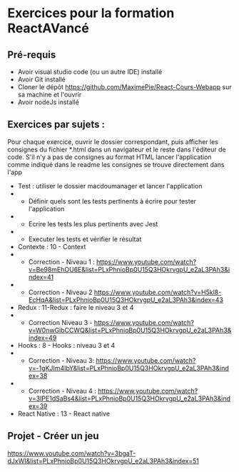 # Exercices pour la formation ReactAVancé

## Pré-requis

* Avoir visual studio code (ou un autre IDE) installé
* Avoir Git installé
* Cloner le dépôt https://github.com/MaximePie/React-Cours-Webapp sur sa machine et l'ouvrir
* Avoir nodeJs installé

## Exercices par sujets :

Pour chaque exercice, ouvrir le dossier correspondant, puis afficher les consignes du fichier \*.html dans un navigateur et le reste dans l'éditeur de code. 
S'il n'y a pas de consignes au format HTML lancer l'application comme indiqué dans le readme les consignes se trouve directement dans l'app
* Test : utiliser le dossier macdoumanager et lancer l'application
* * Définir quels sont les tests pertinents à écrire pour tester l'application
* * Ecrire les tests les plus pertinents avec Jest
* * Executer les tests et vérifier le résultat
* Contexte : 10 - Context 
* * Correction - Niveau 1 : https://www.youtube.com/watch?v=Be98mEhOU6E&list=PLxPhnioBp0U15Q3HOkrvgpU_e2aL3PAh3&index=41
* * Correction - Niveau 2 https://www.youtube.com/watch?v=H5kl8-EcHqA&list=PLxPhnioBp0U15Q3HOkrvgpU_e2aL3PAh3&index=43
* Redux : 11-Redux : faire le niveau 3 et 4 
* * Correction Niveau 3 - https://www.youtube.com/watch?v=W0nwGibCCWQ&list=PLxPhnioBp0U15Q3HOkrvgpU_e2aL3PAh3&index=49
* Hooks : 8 - Hooks : niveau 3 et 4
* * Correction - Niveau 3: https://www.youtube.com/watch?v=-1gKJIm4IbY&list=PLxPhnioBp0U15Q3HOkrvgpU_e2aL3PAh3&index=38 
* * Correction - Niveau 4 : https://www.youtube.com/watch?v=3IPE1dSaBs4&list=PLxPhnioBp0U15Q3HOkrvgpU_e2aL3PAh3&index=39  
* React Native : 13 - React native

## Projet - Créer un jeu

https://www.youtube.com/watch?v=3bgaT-dJxWI&list=PLxPhnioBp0U15Q3HOkrvgpU_e2aL3PAh3&index=51
